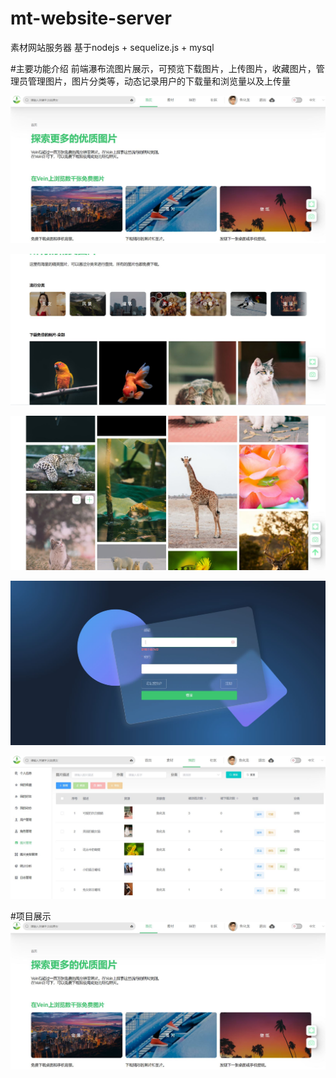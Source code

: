 # mt-website-server
素材网站服务器
基于nodejs + sequelize.js + mysql

#主要功能介绍
前端瀑布流图片展示，可预览下载图片，上传图片，收藏图片，管理员管理图片，图片分类等，动态记录用户的下载量和浏览量以及上传量

![image text](https://github.com/profoundChaser/mt-website-server/blob/master/public/project-img/project1.JPG)


![image text](https://github.com/profoundChaser/mt-website-server/blob/master/public/project-img/project2.JPG)


![image text](https://github.com/profoundChaser/mt-website-server/blob/master/public/project-img/project3.JPG)


![image text](https://github.com/profoundChaser/mt-website-server/blob/master/public/project-img/project4.JPG)


![image text](https://github.com/profoundChaser/mt-website-server/blob/master/public/project-img/project5.JPG)

#项目展示
<img src="https://github.com/profoundChaser/mt-website-server/blob/master/public/project-img/project1.JPG" anonymous="true"/>
